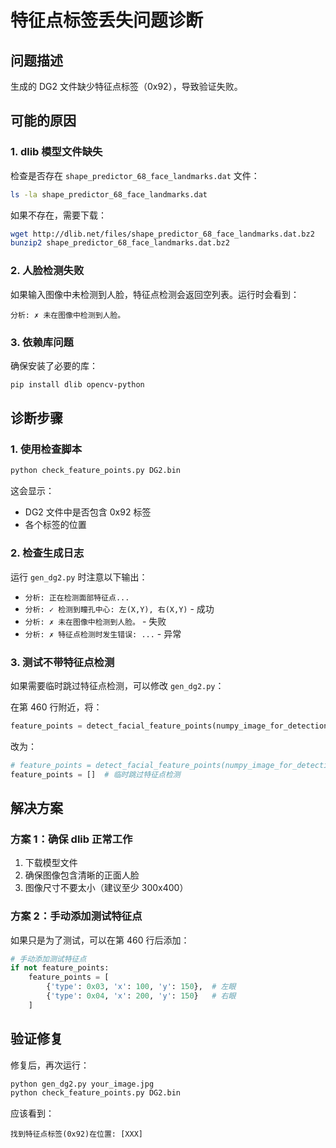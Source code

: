 # 特征点标签丢失问题诊断

## 问题描述
生成的 DG2 文件缺少特征点标签（0x92），导致验证失败。

## 可能的原因

### 1. dlib 模型文件缺失
检查是否存在 `shape_predictor_68_face_landmarks.dat` 文件：
```bash
ls -la shape_predictor_68_face_landmarks.dat
```

如果不存在，需要下载：
```bash
wget http://dlib.net/files/shape_predictor_68_face_landmarks.dat.bz2
bunzip2 shape_predictor_68_face_landmarks.dat.bz2
```

### 2. 人脸检测失败
如果输入图像中未检测到人脸，特征点检测会返回空列表。运行时会看到：
```
分析: ✗ 未在图像中检测到人脸。
```

### 3. 依赖库问题
确保安装了必要的库：
```bash
pip install dlib opencv-python
```

## 诊断步骤

### 1. 使用检查脚本
```bash
python check_feature_points.py DG2.bin
```

这会显示：
- DG2 文件中是否包含 0x92 标签
- 各个标签的位置

### 2. 检查生成日志
运行 `gen_dg2.py` 时注意以下输出：
- `分析: 正在检测面部特征点...`
- `分析: ✓ 检测到瞳孔中心: 左(X,Y), 右(X,Y)` - 成功
- `分析: ✗ 未在图像中检测到人脸。` - 失败
- `分析: ✗ 特征点检测时发生错误: ...` - 异常

### 3. 测试不带特征点检测
如果需要临时跳过特征点检测，可以修改 `gen_dg2.py`：

在第 460 行附近，将：
```python
feature_points = detect_facial_feature_points(numpy_image_for_detection)
```

改为：
```python
# feature_points = detect_facial_feature_points(numpy_image_for_detection)
feature_points = []  # 临时跳过特征点检测
```

## 解决方案

### 方案 1：确保 dlib 正常工作
1. 下载模型文件
2. 确保图像包含清晰的正面人脸
3. 图像尺寸不要太小（建议至少 300x400）

### 方案 2：手动添加测试特征点
如果只是为了测试，可以在第 460 行后添加：
```python
# 手动添加测试特征点
if not feature_points:
    feature_points = [
        {'type': 0x03, 'x': 100, 'y': 150},  # 左眼
        {'type': 0x04, 'x': 200, 'y': 150}   # 右眼
    ]
```

## 验证修复

修复后，再次运行：
```bash
python gen_dg2.py your_image.jpg
python check_feature_points.py DG2.bin
```

应该看到：
```
找到特征点标签(0x92)在位置: [XXX]
```